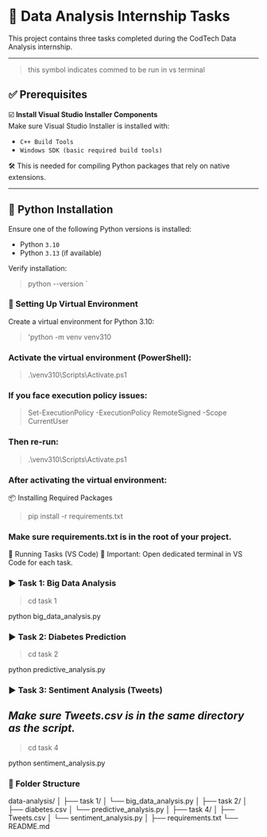 # 📘 Data Analysis Internship Tasks

This project contains three tasks completed during the CodTech Data Analysis internship.

---
> this symbol indicates commed to be run in vs terminal 
## ✅ Prerequisites

☑️ **Install Visual Studio Installer Components**  
Make sure Visual Studio Installer is installed with:

- `C++ Build Tools`
- `Windows SDK (basic required build tools)`

 🛠️ This is needed for compiling Python packages that rely on native extensions.

---

## 🐍 Python Installation

Ensure one of the following Python versions is installed:

- Python `3.10`
- Python `3.13` (if available)

Verify installation:
  > python --version `

### 🧪 Setting Up Virtual Environment
Create a virtual environment for Python 3.10:

> 'python -m venv venv310 
### Activate the virtual environment (PowerShell):
 > .\venv310\Scripts\Activate.ps1

### If you face execution policy issues:

> Set-ExecutionPolicy -ExecutionPolicy RemoteSigned -Scope CurrentUser
### Then re-run:
   > .\venv310\Scripts\Activate.ps1

 ### After activating the virtual environment:

📦 Installing Required Packages

   > pip install -r requirements.txt

### Make sure requirements.txt is in the root of your project.

🧠 Running Tasks (VS Code)
📌 Important: Open dedicated terminal in VS Code for each task.

### ▶️ Task 1: Big Data Analysis

  > cd task 1
  
  python big_data_analysis.py

### ▶️ Task 2: Diabetes Prediction

  > cd task 2
  
   python predictive_analysis.py

### ▶️ Task 3: Sentiment Analysis (Tweets)

## *Make sure Tweets.csv is in the same directory as the script.*

  > cd task 4
  
   python sentiment_analysis.py

### 📁 Folder Structure
data-analysis/
│
├── task 1/
│   └── big_data_analysis.py
│
├── task 2/
│   ├── diabetes.csv
│   └── predictive_analysis.py
│
├── task 4/
│   ├── Tweets.csv
│   └── sentiment_analysis.py
│
├── requirements.txt
└── README.md

